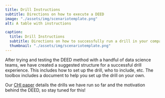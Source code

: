 ```yaml
---
title: Drill Instructions
subtitle: Directions on how to execute a DEED
image: "./assets/img/scenariotemplate.png"
alt: A table with instructions

caption:
  title: Drill Instructions
  subtitle: Directions on how to successfully run a drill in your company
  thumbnail: "./assets/img/scenariotemplate.png"
---
```


After trying and testing the DEED method with a handful of data science teams, we have created a suggested structure for a successful drill experience. This includes how to set up the drill, who to include, etc. The toolbox includes a document to help you set up the drill on your own.

Our [CHI paper](https://arxiv.org/abs/2403.10438) details the drills we have run so far and the motivation behind the DEED, so stay tuned for this!